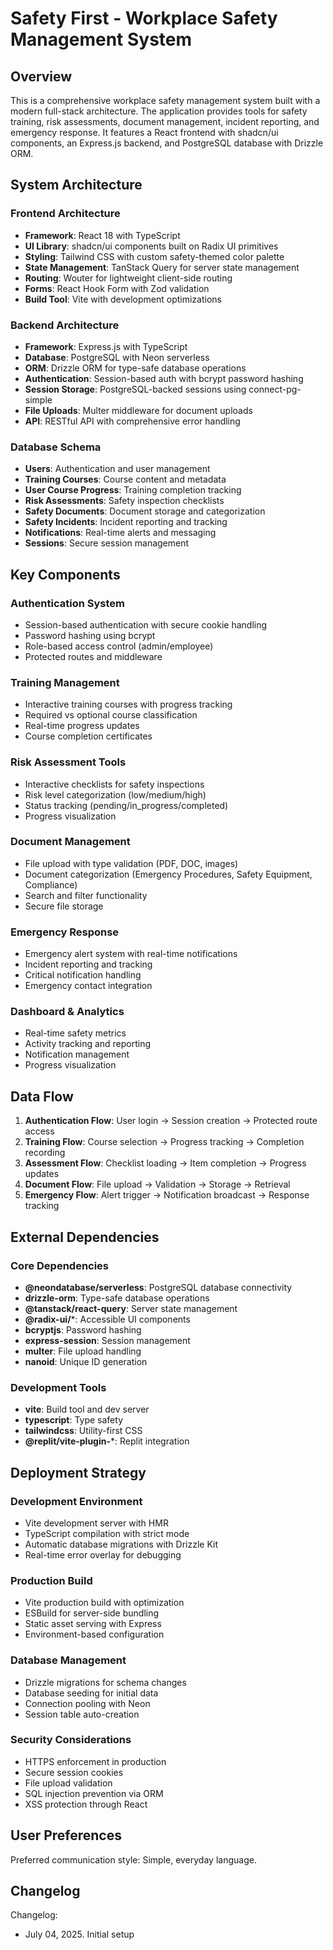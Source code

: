 # Safety First - Workplace Safety Management System

## Overview

This is a comprehensive workplace safety management system built with a modern full-stack architecture. The application provides tools for safety training, risk assessments, document management, incident reporting, and emergency response. It features a React frontend with shadcn/ui components, an Express.js backend, and PostgreSQL database with Drizzle ORM.

## System Architecture

### Frontend Architecture
- **Framework**: React 18 with TypeScript
- **UI Library**: shadcn/ui components built on Radix UI primitives
- **Styling**: Tailwind CSS with custom safety-themed color palette
- **State Management**: TanStack Query for server state management
- **Routing**: Wouter for lightweight client-side routing
- **Forms**: React Hook Form with Zod validation
- **Build Tool**: Vite with development optimizations

### Backend Architecture
- **Framework**: Express.js with TypeScript
- **Database**: PostgreSQL with Neon serverless
- **ORM**: Drizzle ORM for type-safe database operations
- **Authentication**: Session-based auth with bcrypt password hashing
- **Session Storage**: PostgreSQL-backed sessions using connect-pg-simple
- **File Uploads**: Multer middleware for document uploads
- **API**: RESTful API with comprehensive error handling

### Database Schema
- **Users**: Authentication and user management
- **Training Courses**: Course content and metadata
- **User Course Progress**: Training completion tracking
- **Risk Assessments**: Safety inspection checklists
- **Safety Documents**: Document storage and categorization
- **Safety Incidents**: Incident reporting and tracking
- **Notifications**: Real-time alerts and messaging
- **Sessions**: Secure session management

## Key Components

### Authentication System
- Session-based authentication with secure cookie handling
- Password hashing using bcrypt
- Role-based access control (admin/employee)
- Protected routes and middleware

### Training Management
- Interactive training courses with progress tracking
- Required vs optional course classification
- Real-time progress updates
- Course completion certificates

### Risk Assessment Tools
- Interactive checklists for safety inspections
- Risk level categorization (low/medium/high)
- Status tracking (pending/in_progress/completed)
- Progress visualization

### Document Management
- File upload with type validation (PDF, DOC, images)
- Document categorization (Emergency Procedures, Safety Equipment, Compliance)
- Search and filter functionality
- Secure file storage

### Emergency Response
- Emergency alert system with real-time notifications
- Incident reporting and tracking
- Critical notification handling
- Emergency contact integration

### Dashboard & Analytics
- Real-time safety metrics
- Activity tracking and reporting
- Notification management
- Progress visualization

## Data Flow

1. **Authentication Flow**: User login → Session creation → Protected route access
2. **Training Flow**: Course selection → Progress tracking → Completion recording
3. **Assessment Flow**: Checklist loading → Item completion → Progress updates
4. **Document Flow**: File upload → Validation → Storage → Retrieval
5. **Emergency Flow**: Alert trigger → Notification broadcast → Response tracking

## External Dependencies

### Core Dependencies
- **@neondatabase/serverless**: PostgreSQL database connectivity
- **drizzle-orm**: Type-safe database operations
- **@tanstack/react-query**: Server state management
- **@radix-ui/***: Accessible UI components
- **bcryptjs**: Password hashing
- **express-session**: Session management
- **multer**: File upload handling
- **nanoid**: Unique ID generation

### Development Tools
- **vite**: Build tool and dev server
- **typescript**: Type safety
- **tailwindcss**: Utility-first CSS
- **@replit/vite-plugin-***: Replit integration

## Deployment Strategy

### Development Environment
- Vite development server with HMR
- TypeScript compilation with strict mode
- Automatic database migrations with Drizzle Kit
- Real-time error overlay for debugging

### Production Build
- Vite production build with optimization
- ESBuild for server-side bundling
- Static asset serving with Express
- Environment-based configuration

### Database Management
- Drizzle migrations for schema changes
- Database seeding for initial data
- Connection pooling with Neon
- Session table auto-creation

### Security Considerations
- HTTPS enforcement in production
- Secure session cookies
- File upload validation
- SQL injection prevention via ORM
- XSS protection through React

## User Preferences

Preferred communication style: Simple, everyday language.

## Changelog

Changelog:
- July 04, 2025. Initial setup
